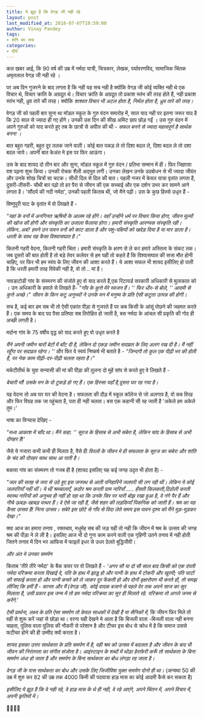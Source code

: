 ```yaml
---
title: ये झूठ है कि वेगड़ जी नही रहे
layout: post
last_modified_at: 2018-07-07T10:59:00
author: Vinay Pandey
tags:
- शनि का सच
categories:
- दीर्घ
---
```

कल खबर आई, कि 90 वर्ष की उम्र में नर्मदा यात्री, चित्रकार, लेखक, पर्यावरणविद, सामाजिक चिंतक अमृतलाल वेगड़ जी नही रहे । 

पर अब दिन गुजरने के बाद लगता है कि नही यह सच नही है क्योंकि वेगड़ जी कोई व्यक्ति नही थे एक विचार थे, विचार क्रांति के अग्रदूत थे। विचार क्रांति के अग्रदूत तो प्रकाश स्तंभ की तरह होते हैं, नही प्रकाश स्तंभ नही, ध्रुव तारे की तरह। क्योकि *शाश्वत विचार भी अटल होता है, निर्मल होता है, ध्रुव तारे की तरह।*

वेगड़ जी को पहली बार सुना था मॉडल स्कूल के गुरु वंदन समारोह में, साल याद नही पर इतना जरूर याद है कि 20 साल से ज्यादा ही गए होंगे।  उनकी उस दिन की सीख अमिट छाप छोड़ गईं । उस गुरु वंदन में अपने गुरुओं को याद करते हुए तब के छात्रों से अपील की थी  - *सफल बनने से ज्यादा महत्वपूर्ण है सार्थक बनना ।*

बात बहुत गहरी, बहुत दूर तलक जाने वाली। कोई बात पकड़ ले तो दिशा बदल ले, दिशा बदल ले तो दशा बदल जाये। अपनी बात केअंत मे इस पर फिर आऊंगा। 

उस के बाद शायद दो तीन बार और सुना, मॉडल स्कूल में गुरु वंदन / प्रतिभा सम्मान में ही। फिर जिज्ञासा वश पढ़ना शुरू किया। उनकी रोचक शैली अद्भुत लगी। उनका लेखन उनके उदबोधन से भी ज्यादा जीवंत और उनके शोख चित्रों सा चटक। सीधी दिल से दिल की बात। पहली नजर में केवल यात्रा वृतांत लगता है, दूसरी-तीसरी- चौथी बार पढ़ो तो हर पैरा से जीवन की एक सच्चाई और एक दर्शन उभर कर सामने आने लगता है।  'सौंदर्य की नदी नर्मदा', उनकी पहली किताब थी, जो मैने पढ़ी। उस के कुछ हिस्से उधृत हैं -

विष्णुपुरी घाट के वृतांत में वो लिखते हैं - 

_"यहां के वनों में अनगिनत ऋषियों के आलम रहे होंगे। वहाँ उन्होंने धर्म पर विचार किया होगा, जीवन मूल्यों की खोज की होगी और संस्कृति का उजाला फैलाया होगा। हमारी संस्कृति आरण्यक संस्कृति रही। लेकिन..अब? हमने उन पावन वनों को काट डाला है और पशु-पक्षियों को खदेड़ दिया है या मार डाला है। *धरती के साथ यह कैसा विश्वासघात है।*"_

कितनी गहरी वेदना, कितनी गहरी चिंता। हमारी संस्कृति के क्षरण से ले कर हमारे अस्तित्व के संकट तक। जब दूसरों की बात होती है तो बड़े तेवर कलेवर से हम यही तो कहते हैं कि विश्वासघात की सजा मौत होनी चाहिए, पर फिर भी हम स्वंय के लिए  जीवन की आशा करते हैं। ये आशा सफल भी शायद इसीलिए हो पाती है कि धरती हमारी तरह विवेकी नही है, वो तो .. मां है। 

नावडाटोडी गांव के संस्मरण की संजोते हुए वो याद करते हैं,एक रिटायर्ड सरकारी अधिकारी से मुलाकात को । उन अधिकारी के हवाले से लिखते हैं-
_"गाँव के कुत्ते मेरे स्वजन हैं। '' फिर धीर-से बोले, '' आदमी से कुत्ते अच्छे।"_
_जीवन के किन कटु अनुभवों ने उनके मन में मनुष्य के प्रति ऐसी कटुता उत्पन्न की होगी।_

सच है, कई बार हम सब भी तो ऐसी एकांत पीड़ा से गुजरते हैं पर कब किसी के आंसूं पोछने की जहमत करते हैं। एक समय के बाद पद पैसा  प्रतिष्ठा सब तिरोहित हो जाती है, बस नर्मदा के आंचल सी प्रकृति की गोद ही अच्छी लगती है। 

मर्दाना गांव के 75 वर्षीय वृद्ध को याद करते हुए वो उधृत करते है 

_मैंने अपनी जमीन चारों बेटों में बाँट दी है, लेकिन दो एकड़ जमीन सदाव्रत के लिए अलग रख दी है। मैं नहीं रहूँगा पर सदाव्रत रहेगा। ''_
और फिर वे स्वयं निष्कर्ष भी बताते है -
*_"जिन्दगी तो कुल एक पीढ़ी भर की होती है, पर नेक काम पीढ़ी-दर-पीढ़ी चलता रहता है।"_*

मर्कटीतीर्थ के युवा सन्यासी की मां की पीड़ा की तुलना दो मुहें सांप से करते हुए वे लिखते हैं -

_बेचारी माँ! उसके मन के दो टुकड़े हो गए हैं। एक हिस्सा यहाँ है,दूसरा घर रह गया है।_

यह वेदना तो अब घर घर की वेदना है। सफलता की दौड़ में स्कूल कॉलेज से जो अलगाव है, वो कब विरह और फिर विग्रह  तक जा पहुंचता है, पता ही नही चलता। बस एक कहानी सी रह जाती है 'अकेले हम अकेले तुम।'

भाषा का विन्यास देखिए -

_"मध्य आकाश में चाँद था। मैंने कहा. '' सूरज के हिसाब से अभी सबेरा है, लेकिन चांद के हिसाब से अभी दोपहर है!'_

जैसे ये नजारा कभी कभी ही मिलता है, वैसे ही *विरलों के जीवन मे ही सफलता के सूरज का सबेरा और शांति के चंद की दोपहर साथ साथ आ पाती है।* 

बकावा गांव का संस्मरण तो  गजब ही है  (शायद इसलिए यह कई जगह उदृत भी होता है) -

_"जल की सतह से जरा से उठे हुए *इस जनपथ से आती पनिहारिनें जलपरी सी लग रही थीं। लेकिन ये कोई जलपरियाँ नहीं थीं। ये थीं श्रमबालाएँ, कठोर श्रम करती ग्राम नारियाँ .....* हँसती किलकती,ठिठोली करती स्वस्थ नारियों को अनुभव ही नहीं हो रहा था कि उनके सिर पर भारी बोझ रखा हुआ है, वे नंगे पैर हैं और नीचे ऊबड़-खाबड़ पत्थर हैं। वे ऐसे जा रही हैं, जैसे शहर की लड़कियाँ पिकनिक को जाती हैं।_
_*श्रम का यह कैसा उत्सव है! नित्य उत्सव।* सबेरे इस छोटे से गाँव से विदा लेते समय इस पावन दृश्य को मैंने मुड़-मुड़कर देखा।"_

क्या आज का हमारा तनाव , रक्तचाप, मधुमेह सब की जड़ यही तो नही कि जीवन में श्रम के उत्सव की जगह श्रम की पीड़ा ने ले ली है। इसलिए आज भी दो गुना काम करने वाली एक गृहिणी उतने तनाव में नही होती जितने तनाव में दिन भर आफिस में फाइलें इधर से उधर ठेलते बुद्धिजीवी। 

*और अंत मे उनका समर्पण*

किताब 'तीरे तीरे नर्मदा'  के बैक कवर पर वो लिखते हैं -
 _‘अगर सौ या दो सौ साल बाद किसी को एक दंपती नर्मदा परिक्रमा करता दिखाई दे, पति के हाथ में झाड़ू हो और पत्नी के हाथ में टोकरी और खुरपी; पति घाटों की सफाई करता हो और पत्नी कचरे को ले जाकर दूर फेंकती हो और दोनों वृक्षारोपण भी करते हों, तो समझ लीजिए कि हमीं हैं - कान्ता और मैं (वेगड़ जी). कोई वादक बजाने से पहले देर तक अपने साज का सुर मिलाता है, उसी प्रकार इस जन्म में तो हम नर्मदा परिक्रमा का सुर ही मिलाते रहे. परिक्रमा तो अगले जनम से करेंगे.’_

*ऐसी प्रार्थना, लक्ष्य के प्रति ऐसा समर्पण तो केवल साधकों में देखी है या सैनिकों में,* कि जीवन फिर मिले तो वहीं से शुरू करें जहां से छोड़ा था। वरना यही देखने मे आता है कि बिजली वाला -बिजली वाला नही बनना चाहता, पुलिस वाला पुलिस की नौकरी से परेशान है और टीचर इस बोध से क्रोध में है कि समाज उससे फटीचर होने की ही उम्मीद क्यों करता है। 

*शायद इसका उत्तर सार्थकता के प्रति समर्पण में है, वही श्रम को उत्सव में बदलता है और जीवन के बाद भी जीवन की निरंतरता का संगीत संजोता है। आइंस्टाइन के शब्दों में थोड़ा हेराफेरी करूँ तो सार्थकता के बिना समर्पण अंधा हो जाता है और समर्पण के बिना सार्थकता का बोध लंगड़ा रह जाता है।*

*वेगड़ जी के पास सार्थकता का बोध और उसके लिए जिजीविषा युक्त समर्पण दोनो ही था।* (अन्यथा 50 की उम्र में शुरु कर 82 की उम्र तक 4000 किमी की पदयात्रा हाड़ मास का कोई आदमी कैसे कर सकता है) 

*इसीलिए ये झूठ है कि वे नही रहे, वे हाड़ मास के थे ही नही, वे रहे आएंगे, अपने चिंतन में, अपने विचार में, अपनी कृतियों में।*

🙏🌷🌷🙏


